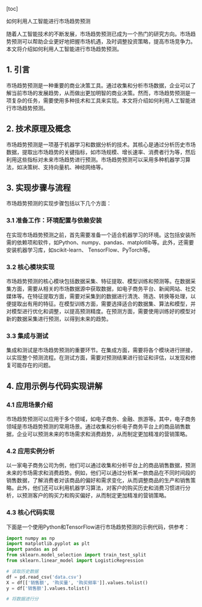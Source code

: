 
[toc]                    
                
                
如何利用人工智能进行市场趋势预测

随着人工智能技术的不断发展，市场趋势预测已成为一个热门的研究方向。市场趋势预测可以帮助企业更好地把握市场机遇，及时调整投资策略，提高市场竞争力。本文将介绍如何利用人工智能进行市场趋势预测。

## 1. 引言

市场趋势预测是一种重要的商业决策工具。通过收集和分析市场数据，企业可以了解当前市场的发展趋势，从而做出更加明智的商业决策。然而，市场趋势预测是一项复杂的任务，需要使用多种技术和工具来实现。本文将介绍如何利用人工智能进行市场趋势预测。

## 2. 技术原理及概念

市场趋势预测是一项基于机器学习和数据分析的技术。其核心是通过分析历史市场数据，提取出市场趋势的关键指标，如市场规模、增长速率、消费者行为等，然后利用这些指标对未来市场趋势进行预测。市场趋势预测可以采用多种机器学习算法，如决策树、支持向量机、神经网络等。

## 3. 实现步骤与流程

市场趋势预测的实现步骤包括以下几个方面：

### 3.1 准备工作：环境配置与依赖安装

在实现市场趋势预测之前，首先需要准备一个适合机器学习的环境。这包括安装所需的依赖项和软件，如Python、numpy、pandas、matplotlib等。此外，还需要安装机器学习库，如scikit-learn、 TensorFlow、PyTorch等。

### 3.2 核心模块实现

市场趋势预测的核心模块包括数据采集、特征提取、模型训练和预测等。在数据采集方面，需要从相关的市场数据源中获取数据，如电子商务平台、新闻网站、社交媒体等。在特征提取方面，需要对采集到的数据进行清洗、筛选、转换等处理，以便提取出有用的特征。在模型训练方面，需要选择适合的数据集、算法和模型，并对模型进行优化和调整，以提高预测精度。在预测方面，需要使用训练好的模型对新的数据采集进行预测，以得到未来的趋势。

### 3.3 集成与测试

集成和测试是市场趋势预测的重要环节。在集成方面，需要将各个模块进行拼接，以实现整个预测流程。在测试方面，需要对预测结果进行验证和评估，以发现和修复可能存在的问题。

## 4. 应用示例与代码实现讲解

### 4.1 应用场景介绍

市场趋势预测可以应用于多个领域，如电子商务、金融、旅游等。其中，电子商务领域是市场趋势预测的常用场景。通过收集和分析电子商务平台上的商品销售数据，企业可以预测未来的市场需求和消费趋势，从而制定更加精准的营销策略。

### 4.2 应用实例分析

以一家电子商务公司为例，他们可以通过收集和分析平台上的商品销售数据，预测未来的市场需求和消费趋势。例如，他们可以通过分析某一款商品在不同时间段的销售数据，了解消费者对该商品的偏好和需求变化，从而调整商品的生产和销售策略。此外，他们还可以利用机器学习算法，对客户的购买历史和消费习惯进行分析，以预测客户的购买力和购买偏好，从而制定更加精准的营销策略。

### 4.3 核心代码实现

下面是一个使用Python和TensorFlow进行市场趋势预测的示例代码，供参考：

```python
import numpy as np
import matplotlib.pyplot as plt
import pandas as pd
from sklearn.model_selection import train_test_split
from sklearn.linear_model import LogisticRegression

# 读取历史数据
df = pd.read_csv('data.csv')
X = df[['销售额', '购买量', '购买频率']].values.tolist()
y = df['销售额'].values.tolist()

# 将数据进行分

